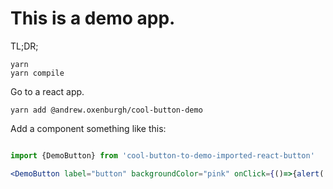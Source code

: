 # This is a demo app.


TL;DR;

```
yarn
yarn compile
```

Go to a react app.

`yarn add @andrew.oxenburgh/cool-button-demo`

Add a component something like this:

```jsx

import {DemoButton} from 'cool-button-to-demo-imported-react-button'

<DemoButton label="button" backgroundColor="pink" onClick={()=>{alert('clicked')}}/>
```
